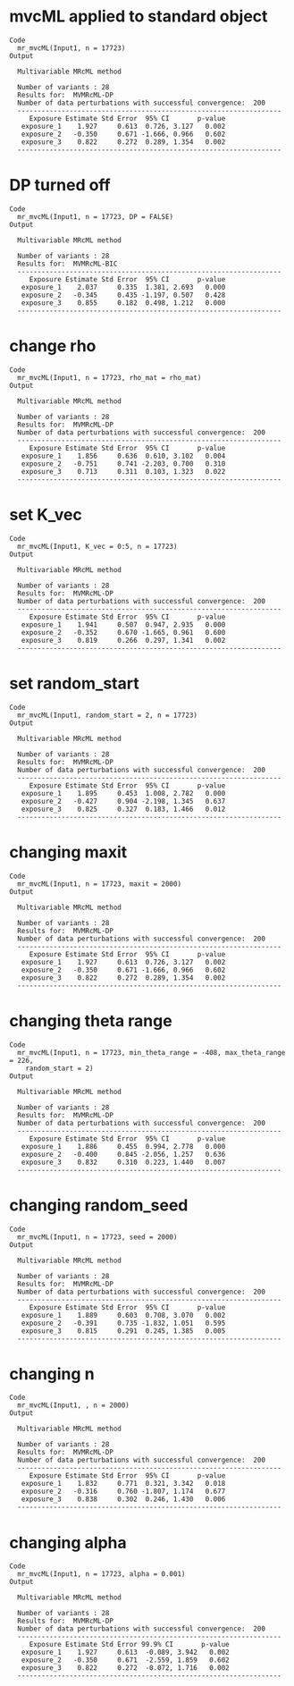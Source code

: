# mvcML applied to standard object

    Code
      mr_mvcML(Input1, n = 17723)
    Output
      
      Multivariable MRcML method 
      
      Number of variants : 28 
      Results for:  MVMRcML-DP 
      Number of data perturbations with successful convergence:  200 
      ------------------------------------------------------------------
         Exposure Estimate Std Error  95% CI       p-value
       exposure_1    1.927     0.613  0.726, 3.127   0.002
       exposure_2   -0.350     0.671 -1.666, 0.966   0.602
       exposure_3    0.822     0.272  0.289, 1.354   0.002
      ------------------------------------------------------------------

# DP turned off

    Code
      mr_mvcML(Input1, n = 17723, DP = FALSE)
    Output
      
      Multivariable MRcML method 
      
      Number of variants : 28 
      Results for:  MVMRcML-BIC 
      ------------------------------------------------------------------
         Exposure Estimate Std Error  95% CI       p-value
       exposure_1    2.037     0.335  1.381, 2.693   0.000
       exposure_2   -0.345     0.435 -1.197, 0.507   0.428
       exposure_3    0.855     0.182  0.498, 1.212   0.000
      ------------------------------------------------------------------

# change rho

    Code
      mr_mvcML(Input1, n = 17723, rho_mat = rho_mat)
    Output
      
      Multivariable MRcML method 
      
      Number of variants : 28 
      Results for:  MVMRcML-DP 
      Number of data perturbations with successful convergence:  200 
      ------------------------------------------------------------------
         Exposure Estimate Std Error  95% CI       p-value
       exposure_1    1.856     0.636  0.610, 3.102   0.004
       exposure_2   -0.751     0.741 -2.203, 0.700   0.310
       exposure_3    0.713     0.311  0.103, 1.323   0.022
      ------------------------------------------------------------------

# set K_vec

    Code
      mr_mvcML(Input1, K_vec = 0:5, n = 17723)
    Output
      
      Multivariable MRcML method 
      
      Number of variants : 28 
      Results for:  MVMRcML-DP 
      Number of data perturbations with successful convergence:  200 
      ------------------------------------------------------------------
         Exposure Estimate Std Error  95% CI       p-value
       exposure_1    1.941     0.507  0.947, 2.935   0.000
       exposure_2   -0.352     0.670 -1.665, 0.961   0.600
       exposure_3    0.819     0.266  0.297, 1.341   0.002
      ------------------------------------------------------------------

# set random_start

    Code
      mr_mvcML(Input1, random_start = 2, n = 17723)
    Output
      
      Multivariable MRcML method 
      
      Number of variants : 28 
      Results for:  MVMRcML-DP 
      Number of data perturbations with successful convergence:  200 
      ------------------------------------------------------------------
         Exposure Estimate Std Error  95% CI       p-value
       exposure_1    1.895     0.453  1.008, 2.782   0.000
       exposure_2   -0.427     0.904 -2.198, 1.345   0.637
       exposure_3    0.825     0.327  0.183, 1.466   0.012
      ------------------------------------------------------------------

# changing maxit

    Code
      mr_mvcML(Input1, n = 17723, maxit = 2000)
    Output
      
      Multivariable MRcML method 
      
      Number of variants : 28 
      Results for:  MVMRcML-DP 
      Number of data perturbations with successful convergence:  200 
      ------------------------------------------------------------------
         Exposure Estimate Std Error  95% CI       p-value
       exposure_1    1.927     0.613  0.726, 3.127   0.002
       exposure_2   -0.350     0.671 -1.666, 0.966   0.602
       exposure_3    0.822     0.272  0.289, 1.354   0.002
      ------------------------------------------------------------------

# changing theta range

    Code
      mr_mvcML(Input1, n = 17723, min_theta_range = -408, max_theta_range = 226,
        random_start = 2)
    Output
      
      Multivariable MRcML method 
      
      Number of variants : 28 
      Results for:  MVMRcML-DP 
      Number of data perturbations with successful convergence:  200 
      ------------------------------------------------------------------
         Exposure Estimate Std Error  95% CI       p-value
       exposure_1    1.886     0.455  0.994, 2.778   0.000
       exposure_2   -0.400     0.845 -2.056, 1.257   0.636
       exposure_3    0.832     0.310  0.223, 1.440   0.007
      ------------------------------------------------------------------

# changing random_seed

    Code
      mr_mvcML(Input1, n = 17723, seed = 2000)
    Output
      
      Multivariable MRcML method 
      
      Number of variants : 28 
      Results for:  MVMRcML-DP 
      Number of data perturbations with successful convergence:  200 
      ------------------------------------------------------------------
         Exposure Estimate Std Error  95% CI       p-value
       exposure_1    1.889     0.603  0.708, 3.070   0.002
       exposure_2   -0.391     0.735 -1.832, 1.051   0.595
       exposure_3    0.815     0.291  0.245, 1.385   0.005
      ------------------------------------------------------------------

# changing n

    Code
      mr_mvcML(Input1, , n = 2000)
    Output
      
      Multivariable MRcML method 
      
      Number of variants : 28 
      Results for:  MVMRcML-DP 
      Number of data perturbations with successful convergence:  200 
      ------------------------------------------------------------------
         Exposure Estimate Std Error  95% CI       p-value
       exposure_1    1.832     0.771  0.321, 3.342   0.018
       exposure_2   -0.316     0.760 -1.807, 1.174   0.677
       exposure_3    0.838     0.302  0.246, 1.430   0.006
      ------------------------------------------------------------------

# changing alpha

    Code
      mr_mvcML(Input1, n = 17723, alpha = 0.001)
    Output
      
      Multivariable MRcML method 
      
      Number of variants : 28 
      Results for:  MVMRcML-DP 
      Number of data perturbations with successful convergence:  200 
      ------------------------------------------------------------------
         Exposure Estimate Std Error 99.9% CI       p-value
       exposure_1    1.927     0.613  -0.089, 3.942   0.002
       exposure_2   -0.350     0.671  -2.559, 1.859   0.602
       exposure_3    0.822     0.272  -0.072, 1.716   0.002
      ------------------------------------------------------------------

